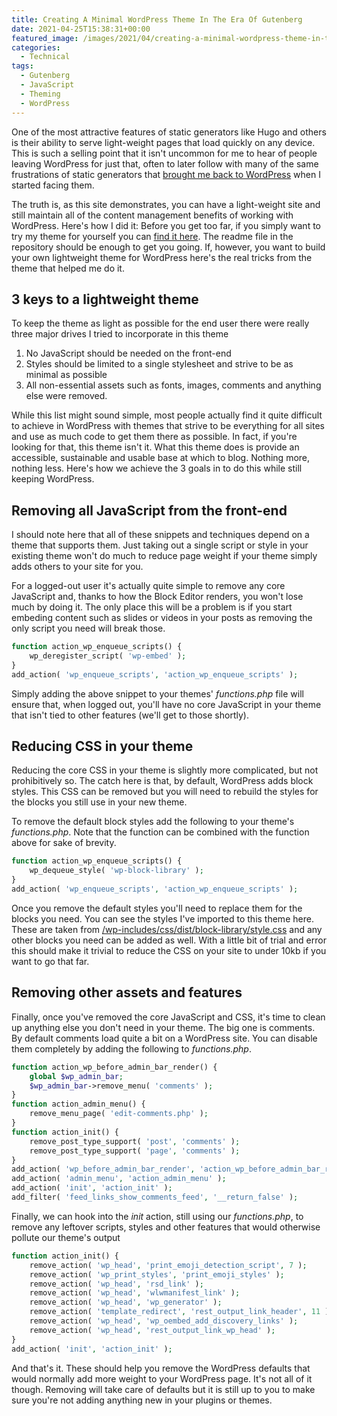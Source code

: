```yaml
---
title: Creating A Minimal WordPress Theme In The Era Of Gutenberg
date: 2021-04-25T15:38:31+00:00
featured_image: /images/2021/04/creating-a-minimal-wordpress-theme-in-the-era-of-gutenberg.png
categories:
  - Technical
tags:
  - Gutenberg
  - JavaScript
  - Theming
  - WordPress
---
```


One of the most attractive features of static generators like Hugo and others is their ability to serve light-weight pages that load quickly on any device. This is such a selling point that it isn't uncommon for me to hear of people leaving WordPress for just that, often to later follow with many of the same frustrations of static generators that [brought me back to WordPress][1] when I started facing them.

The truth is, as this site demonstrates, you can have a light-weight site and still maintain all of the content management benefits of working with WordPress. Here's how I did it:
Before you get too far, if you simply want to try my theme for yourself you can [find it here][2]. The readme file in the repository should be enough to get you going. If, however, you want to build your own lightweight theme for WordPress here's the real tricks from the theme that helped me do it.

## 3 keys to a lightweight theme

To keep the theme as light as possible for the end user there were really three major drives I tried to incorporate in this theme

1. No JavaScript should be needed on the front-end
2. Styles should be limited to a single stylesheet and strive to be as minimal as possible
3. All non-essential assets such as fonts, images, comments and anything else were removed.

While this list might sound simple, most people actually find it quite difficult to achieve in WordPress with themes that strive to be everything for all sites and use as much code to get them there as possible. In fact, if you're looking for that, this theme isn't it. What this theme does is provide an accessible, sustainable and usable base at which to blog. Nothing more, nothing less. Here's how we achieve the 3 goals in to do this while still keeping WordPress.

## Removing all JavaScript from the front-end

I should note here that all of these snippets and techniques depend on a theme that supports them. Just taking out a single script or style in your existing theme won't do much to reduce page weight if your theme simply adds others to your site for you.

For a logged-out user it's actually quite simple to remove any core JavaScript and, thanks to how the Block Editor renders, you won't lose much by doing it. The only place this will be a problem is if you start embeding content such as slides or videos in your posts as removing the only script you need will break those.

``` php
function action_wp_enqueue_scripts() {
	wp_deregister_script( 'wp-embed' );
}
add_action( 'wp_enqueue_scripts', 'action_wp_enqueue_scripts' );
```

Simply adding the above snippet to your themes' _functions.php_ file will ensure that, when logged out, you'll have no core JavaScript in your theme that isn't tied to other features (we'll get to those shortly).

## Reducing CSS in your theme

Reducing the core CSS in your theme is slightly more complicated, but not prohibitively so. The catch here is that, by default, WordPress adds block styles. This CSS can be removed but you will need to rebuild the styles for the blocks you still use in your new theme.

To remove the default block styles add the following to your theme's _functions.php_. Note that the function can be combined with the function above for sake of brevity.

``` php
function action_wp_enqueue_scripts() {
	wp_dequeue_style( 'wp-block-library' );
}
add_action( 'wp_enqueue_scripts', 'action_wp_enqueue_scripts' );
```

Once you remove the default styles you'll need to replace them for the blocks you need. You can see the styles I've imported to this theme here. These are taken from [/wp-includes/css/dist/block-library/style.css][3] and any other blocks you need can be added as well. With a little bit of trial and error this should make it trivial to reduce the CSS on your site to under 10kb if you want to go that far.

## Removing other assets and features

Finally, once you've removed the core JavaScript and CSS, it's time to clean up anything else you don't need in your theme. The big one is comments. By default comments load quite a bit on a WordPress site. You can disable them completely by adding the following to _functions.php_.

``` php
function action_wp_before_admin_bar_render() {
	global $wp_admin_bar;
	$wp_admin_bar->remove_menu( 'comments' );
}
function action_admin_menu() {
	remove_menu_page( 'edit-comments.php' );
}
function action_init() {
	remove_post_type_support( 'post', 'comments' );
	remove_post_type_support( 'page', 'comments' );
}
add_action( 'wp_before_admin_bar_render', 'action_wp_before_admin_bar_render' );
add_action( 'admin_menu', 'action_admin_menu' );
add_action( 'init', 'action_init' );
add_filter( 'feed_links_show_comments_feed', '__return_false' );
```

Finally, we can hook into the _init_ action, still using our _functions.php_, to remove any leftover scripts, styles and other features that would otherwise pollute our theme's output

``` php
function action_init() {
	remove_action( 'wp_head', 'print_emoji_detection_script', 7 );
	remove_action( 'wp_print_styles', 'print_emoji_styles' );
	remove_action( 'wp_head', 'rsd_link' );
	remove_action( 'wp_head', 'wlwmanifest_link' );
	remove_action( 'wp_head', 'wp_generator' );
	remove_action( 'template_redirect', 'rest_output_link_header', 11 );
	remove_action( 'wp_head', 'wp_oembed_add_discovery_links' );
	remove_action( 'wp_head', 'rest_output_link_wp_head' );
}
add_action( 'init', 'action_init' );
```

And that's it. These should help you remove the WordPress defaults that would normally add more weight to your WordPress page. It's not all of it though. Removing will take care of defaults but it is still up to you to make sure you're not adding anything new in your plugins or themes.

 [1]: /2020/08/hello-wordpress-my-old-friend/
 [2]: https://github.com/chriswiegman/chriswiegman-theme
 [3]: https://github.com/WordPress/WordPress/blob/ad48a153873cdef28ab03c54a034de807e729052/wp-includes/css/dist/block-library/style.css#L1007